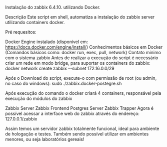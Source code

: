 Instalação do zabbix 6.4.10. utilizando Docker.

Descrição
Este script em shell, automatiza a instalação do zabbix server utilizando containers docker.

Pré requesitos:

Docker Engine instalado (disponível em: https://docs.docker.com/engine/install/)
Conhecimentos básicos em Docker (Comandos básicos como: docker run, exec, pull, network)
Contato minimo com o sistema zabbix
Antes de realizar a execução do script é necessário criar um rede em modo bridge, para suportar os containers do zabbix:
docker network create zabbix --subnet 172.16.0.0/29

Após o Download do script, execute-o com permissão de root (ou admin, no caso do windows):
sudo ./zabbix.docker-postegre.sh

Após execução do comando o docker criará 4 containers, responsável pela execução do módulos do zabbix

Zabbix Server
Zabbix Frontend
Postgres Server
Zabbix Trapper
Agora é possível acessar a interface web do zabbix através do endereço:
127.0.0.1/zabbix

Assim temos um servidor zabbix totalmente funcional, ideal para ambiente de hologação e testes. Também sendo possível utilizar em ambientes menores, ou seja laboratórios gereais!
